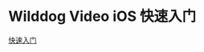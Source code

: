# Wilddog Video iOS 快速入门

[快速入门](https://itolfh.gitbooks.io/video/content/quickstart/quickstart_ios.html)
